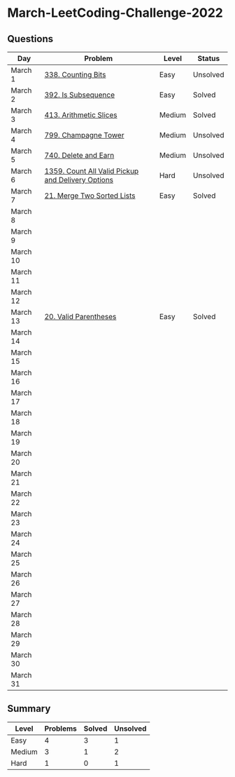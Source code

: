 # March-LeetCoding-Challenge-2022

## Questions
| Day | Problem | Level | Status |
| --- | --- | --- | --- |
| March 1 | [338. Counting Bits](https://leetcode.com/problems/counting-bits/) | Easy | Unsolved |
| March 2 | [392. Is Subsequence](https://leetcode.com/problems/is-subsequence/) | Easy | Solved |
| March 3 | [413. Arithmetic Slices](https://leetcode.com/problems/arithmetic-slices/) | Medium | Solved |
| March 4 | [799. Champagne Tower](https://leetcode.com/problems/champagne-tower/) | Medium | Unsolved |
| March 5 | [740. Delete and Earn](https://leetcode.com/problems/delete-and-earn/) | Medium | Unsolved |
| March 6 | [1359. Count All Valid Pickup and Delivery Options](https://leetcode.com/problems/count-all-valid-pickup-and-delivery-options/) | Hard | Unsolved |
| March 7 | [21. Merge Two Sorted Lists](https://leetcode.com/problems/merge-two-sorted-lists/) | Easy | Solved |
| March 8 | []() |  |  |
| March 9 | []() |  |  |
| March 10 | []() |  |  |
| March 11 | []() |  |  |
| March 12 | []() |  |  |
| March 13 | [20. Valid Parentheses](https://leetcode.com/problems/valid-parentheses/) | Easy | Solved |
| March 14 | []() |  |  |
| March 15 | []() |  |  |
| March 16 | []() |  |  |
| March 17 | []() |  |  |
| March 18 | []() |  |  |
| March 19 | []() |  |  |
| March 20 | []() |  |  |
| March 21 | []() |  |  |
| March 22 | []() |  |  |
| March 23 | []() |  |  |
| March 24 | []() |  |  |
| March 25 | []() |  |  |
| March 26 | []() |  |  |
| March 27 | []() |  |  |
| March 28 | []() |  |  |
| March 29 | []() |  |  |
| March 30 | []() |  |  |
| March 31 | []() |  |  |

## Summary
| Level  | Problems | Solved | Unsolved |
| ---    | --- | --- | --- |
| Easy   | 4 | 3 | 1 |
| Medium | 3 | 1 | 2 |
| Hard   | 1 | 0 | 1 |
